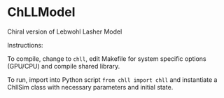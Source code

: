 # ChLLModel
Chiral version of Lebwohl Lasher Model

Instructions:

To compile, change to `chll`, edit Makefile for system specific options (GPU/CPU) and compile shared library.

To run, import into Python script `from chll import chll` and instantiate a ChllSim class with necessary parameters and initial state.
